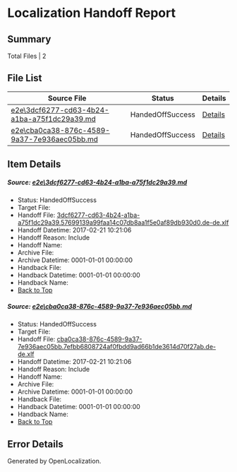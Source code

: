 # <a name='report-top'></a> Localization Handoff Report

## Summary
 Total Files | 2

## File List
 Source File | Status | Details 
 ----------- | ------ | ------- 
 [e2e\3dcf6277-cd63-4b24-a1ba-a75f1dc29a39.md](https://github.com/OpenLocalizationTestOrg/ol-test4/blob/efe7c62a041f15734ace97a6084fb5a0d14677fb/e2e/3dcf6277-cd63-4b24-a1ba-a75f1dc29a39.md) | HandedOffSuccess | [Details](#11a3078ced020a29d9c940c2d5f00e555d6d44a54)
 [e2e\cba0ca38-876c-4589-9a37-7e936aec05bb.md](https://github.com/OpenLocalizationTestOrg/ol-test4/blob/efe7c62a041f15734ace97a6084fb5a0d14677fb/e2e/cba0ca38-876c-4589-9a37-7e936aec05bb.md) | HandedOffSuccess | [Details](#6d2da291d87c8644efb92524b345f261abd441d210)

## Item Details
##### <a name='11a3078ced020a29d9c940c2d5f00e555d6d44a54'></a> Source: [e2e\3dcf6277-cd63-4b24-a1ba-a75f1dc29a39.md](https://github.com/OpenLocalizationTestOrg/ol-test4/blob/efe7c62a041f15734ace97a6084fb5a0d14677fb/e2e/3dcf6277-cd63-4b24-a1ba-a75f1dc29a39.md)
* Status: HandedOffSuccess
* Target File: 
* Handoff File: [3dcf6277-cd63-4b24-a1ba-a75f1dc29a39.57699139a99faa14c07db8aa1f5e0af89db930d0.de-de.xlf](https://github.com/OpenLocalizationTestOrg/ol-test4-handoff/blob/9f0823456b565b4c0f90415a34faf3ef77a3b1a3/ol-handoff/OpenLocalizationTestOrg/ol-test4-dede/xinjiang/ht/3dcf6277-cd63-4b24-a1ba-a75f1dc29a39.57699139a99faa14c07db8aa1f5e0af89db930d0.de-de.xlf)
* Handoff Datetime: 2017-02-21 10:21:06
* Handoff Reason: Include
* Handoff Name: 
* Archive File: 
* Archive Datetime: 0001-01-01 00:00:00
* Handback File: 
* Handback Datetime: 0001-01-01 00:00:00
* Handback Name: 
* [Back to Top](#report-top)

##### <a name='6d2da291d87c8644efb92524b345f261abd441d210'></a> Source: [e2e\cba0ca38-876c-4589-9a37-7e936aec05bb.md](https://github.com/OpenLocalizationTestOrg/ol-test4/blob/efe7c62a041f15734ace97a6084fb5a0d14677fb/e2e/cba0ca38-876c-4589-9a37-7e936aec05bb.md)
* Status: HandedOffSuccess
* Target File: 
* Handoff File: [cba0ca38-876c-4589-9a37-7e936aec05bb.7efbb6808724af0fbdd9ad66b1de3614d70f27ab.de-de.xlf](https://github.com/OpenLocalizationTestOrg/ol-test4-handoff/blob/9f0823456b565b4c0f90415a34faf3ef77a3b1a3/ol-handoff/OpenLocalizationTestOrg/ol-test4-dede/xinjiang/ht/cba0ca38-876c-4589-9a37-7e936aec05bb.7efbb6808724af0fbdd9ad66b1de3614d70f27ab.de-de.xlf)
* Handoff Datetime: 2017-02-21 10:21:06
* Handoff Reason: Include
* Handoff Name: 
* Archive File: 
* Archive Datetime: 0001-01-01 00:00:00
* Handback File: 
* Handback Datetime: 0001-01-01 00:00:00
* Handback Name: 
* [Back to Top](#report-top)


## Error Details

Generated by OpenLocalization.
